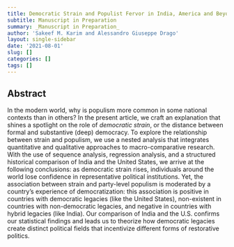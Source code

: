 ```yaml
---
title: Democratic Strain and Populist Fervor in India, America and Beyond
subtitle: Manuscript in Preparation
summary: _Manuscript in Preparation_
author: 'Sakeef M. Karim and Alessandro Giuseppe Drago'
layout: single-sidebar
date: '2021-08-01'
slug: []
categories: []
tags: []
---
```


## Abstract

In the modern world, why is populism more common in some national contexts than in others? In the present article, we craft an explanation that shines a spotlight on the role of _democratic strain_, or the distance between formal and substantive (deep) democracy. To explore the relationship between strain and populism, we use a nested analysis that integrates quantitative and qualitative approaches to macro-comparative research. With the use of sequence analysis, regression analysis, and a structured historical comparison of India and the United States, we arrive at the following conclusions: as democratic strain rises, individuals around the world lose confidence in representative political institutions. Yet, the association between strain and party-level populism is moderated by a country’s experience of democratization: this association is positive in countries with democratic legacies (like the United States), non-existent in countries with non-democratic legacies, and negative in countries with hybrid legacies (like India). Our comparison of India and the U.S. confirms our statistical findings and leads us to theorize how democratic legacies create distinct political fields that incentivize different forms of restorative politics.
